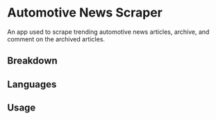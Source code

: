 # Automotive News Scraper
An app used to scrape trending automotive news articles, archive, and comment on the archived articles.

## Breakdown


## Languages


## Usage
